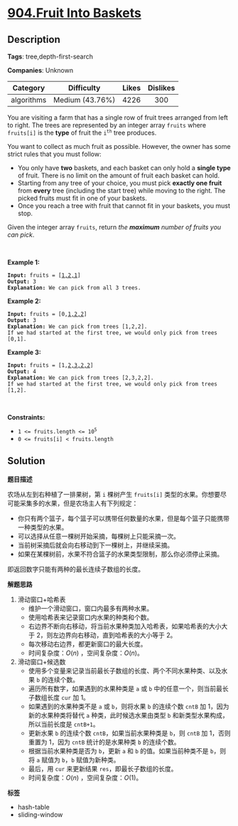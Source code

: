 # [904.Fruit Into Baskets](https://leetcode.com/problems/fruit-into-baskets/description/)

## Description

**Tags**: tree,depth-first-search

**Companies**: Unknown

|  Category  |   Difficulty    | Likes | Dislikes |
| :--------: | :-------------: | :---: | :------: |
| algorithms | Medium (43.76%) | 4226  |   300    |

<p>You are visiting a farm that has a single row of fruit trees arranged from left to right. The trees are represented by an integer array <code>fruits</code> where <code>fruits[i]</code> is the <strong>type</strong> of fruit the <code>i<sup>th</sup></code> tree produces.</p>
<p>You want to collect as much fruit as possible. However, the owner has some strict rules that you must follow:</p>
<ul>
  <li>You only have <strong>two</strong> baskets, and each basket can only hold a <strong>single type</strong> of fruit. There is no limit on the amount of fruit each basket can hold.</li>
  <li>Starting from any tree of your choice, you must pick <strong>exactly one fruit</strong> from <strong>every</strong> tree (including the start tree) while moving to the right. The picked fruits must fit in one of your baskets.</li>
  <li>Once you reach a tree with fruit that cannot fit in your baskets, you must stop.</li>
</ul>
<p>Given the integer array <code>fruits</code>, return <em>the <strong>maximum</strong> number of fruits you can pick</em>.</p>
<p>&nbsp;</p>
<p><strong class="example">Example 1:</strong></p>
<pre><code><strong>Input:</strong> fruits = [<u>1,2,1</u>]
<strong>Output:</strong> 3
<strong>Explanation:</strong> We can pick from all 3 trees.</code></pre>
<p><strong class="example">Example 2:</strong></p>
<pre><code><strong>Input:</strong> fruits = [0,<u>1,2,2</u>]
<strong>Output:</strong> 3
<strong>Explanation:</strong> We can pick from trees [1,2,2].
If we had started at the first tree, we would only pick from trees [0,1].</code></pre>
<p><strong class="example">Example 3:</strong></p>
<pre><code><strong>Input:</strong> fruits = [1,<u>2,3,2,2</u>]
<strong>Output:</strong> 4
<strong>Explanation:</strong> We can pick from trees [2,3,2,2].
If we had started at the first tree, we would only pick from trees [1,2].</code></pre>
<p>&nbsp;</p>
<p><strong>Constraints:</strong></p>
<ul>
  <li><code>1 &lt;= fruits.length &lt;= 10<sup>5</sup></code></li>
  <li><code>0 &lt;= fruits[i] &lt; fruits.length</code></li>
</ul>

## Solution

**题目描述**

农场从左到右种植了一排果树，第 `i` 棵树产生 `fruits[i]` 类型的水果。你想要尽可能采集多的水果，但是农场主人有下列规定：

- 你只有两个篮子，每个篮子可以携带任何数量的水果，但是每个篮子只能携带一种类型的水果。
- 可以选择从任意一棵树开始采摘，每棵树上只能采摘一次。
- 当前树采摘后就会向右移动到下一棵树上，并继续采摘。
- 如果在某棵树前，水果不符合篮子的水果类型限制，那么你必须停止采摘。

即返回数字只能有两种的最长连续子数组的长度。

**解题思路**

1. 滑动窗口+哈希表
   - 维护一个滑动窗口，窗口内最多有两种水果。
   - 使用哈希表来记录窗口内水果的种类和个数。
   - 右边界不断向右移动，将当前水果种类加入哈希表，如果哈希表的大小大于 2，则左边界向右移动，直到哈希表的大小等于 2。
   - 每次移动右边界，都更新窗口的最大长度。
   - 时间复杂度：$O(n)$ ，空间复杂度：$O(n)$。
2. 滑动窗口+候选数
   - 使用多个变量来记录当前最长子数组的长度、两个不同水果种类、以及水果 `b` 的连续个数。
   - 遍历所有数字，如果遇到的水果种类是 `a` 或 `b` 中的任意一个，则当前最长子数组长度 `cur` 加 1。
   - 如果遇到的水果种类不是 `a` 或 `b`，则将水果 `b` 的连续个数 `cntB` 加 1，因为新的水果种类将替代 `a` 种类，此时候选水果由类型 `b` 和新类型水果构成，所以当前长度是 `cntB+1`。
   - 更新水果 `b` 的连续个数 `cntB`，如果当前水果种类是 `b`，则 `cntB` 加 1，否则重置为 1，因为 `cntB` 统计的是水果种类 `b` 的连续个数。
   - 根据当前水果种类是否为 `b`，更新 `a` 和 `b` 的值。如果当前种类不是 `b`，则将 `a` 赋值为 `b`，`b` 赋值为新种类。
   - 最后，用 `cur` 来更新结果 `res`，即最长子数组的长度。
   - 时间复杂度：$O(n)$ ，空间复杂度：$O(1)$。

**标签**

- hash-table
- sliding-window
